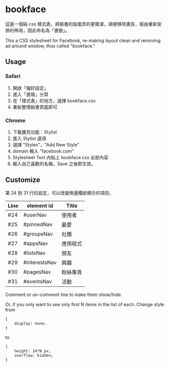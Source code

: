 # bookface
這是一個純 css 樣式表，將臉書的版面弄的更簡潔，順便移除廣告，經由重新安排的佈局，因此命名為「書臉」。

This a CSS stylesheet for Facebook, re-making layout clean and removing ad around window, thus called "bookface."

## Usage
### Safari

1. 開啟「偏好設定」
2. 進入「進階」分頁
3. 在「樣式表」的地方，選擇 bookface.css
4. 重新整理臉書頁面即可

### Chrome

1. 下載擴充功能：Stylist
2. 進入 Stylist 選項
3. 選擇 "Styles"，"Add New Style"
4. domain 輸入 "facebook.com"
5. Stylesheet Text 內貼上 bookface.css 全部內容
6. 輸入自己喜歡的名稱，Save 之後即生效。

## Customize

第 24 到 31 行的設定，可以改變側邊欄欲顯示的項目。

Line | element id    | Title
-----|---------------|--------
\#24 | #userNav      | 使用者
\#25 | #pinnedNav    | 最愛
\#26 | #groupsNav    | 社團
\#27 | #appsNav      | 應用程式
\#28 | #listsNav     | 朋友
\#29 | #interestsNav | 興趣
\#30 | #pagesNav     | 粉絲專頁
\#31 | #eventsNav    | 活動

Comment or un-comment line to make them show/hide.


Or, if you only want to see only first N items in the list of each. Change style from 

	{
		display: none;
	}

to

	{
		height: 24*N px;
		overflow: hidden;
	} 
